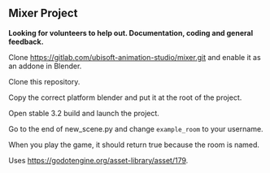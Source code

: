 ## Mixer Project

**Looking for volunteers to help out. Documentation, coding and general feedback.**

Clone https://gitlab.com/ubisoft-animation-studio/mixer.git and enable it as an addone in Blender.

Clone this repository.

Copy the correct platform blender and put it at the root of the project.

Open stable 3.2 build and launch the project.

Go to the end of new_scene.py and change `example_room` to your username.

When you play the game, it should return true because the room is named.

Uses https://godotengine.org/asset-library/asset/179.
